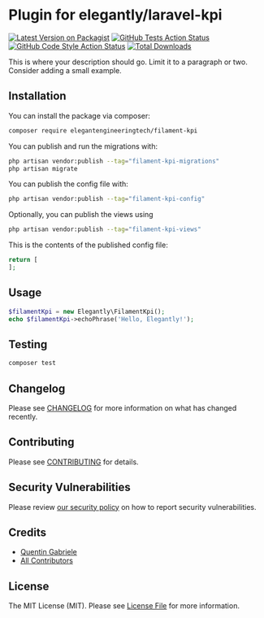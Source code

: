 # Plugin for elegantly/laravel-kpi

[![Latest Version on Packagist](https://img.shields.io/packagist/v/elegantly/filament-kpi.svg?style=flat-square)](https://packagist.org/packages/elegantly/filament-kpi)
[![GitHub Tests Action Status](https://img.shields.io/github/actions/workflow/status/elegantengineeringtech/filament-kpi/run-tests.yml?branch=main&label=tests&style=flat-square)](https://github.com/elegantengineeringtech/filament-kpi/actions?query=workflow%3Arun-tests+branch%3Amain)
[![GitHub Code Style Action Status](https://img.shields.io/github/actions/workflow/status/elegantengineeringtech/filament-kpi/fix-php-code-styling.yml?branch=main&label=code%20style&style=flat-square)](https://github.com/elegantengineeringtech/filament-kpi/actions?query=workflow%3A"Fix+PHP+code+styling"+branch%3Amain)
[![Total Downloads](https://img.shields.io/packagist/dt/elegantly/filament-kpi.svg?style=flat-square)](https://packagist.org/packages/elegantly/filament-kpi)



This is where your description should go. Limit it to a paragraph or two. Consider adding a small example.

## Installation

You can install the package via composer:

```bash
composer require elegantengineeringtech/filament-kpi
```

You can publish and run the migrations with:

```bash
php artisan vendor:publish --tag="filament-kpi-migrations"
php artisan migrate
```

You can publish the config file with:

```bash
php artisan vendor:publish --tag="filament-kpi-config"
```

Optionally, you can publish the views using

```bash
php artisan vendor:publish --tag="filament-kpi-views"
```

This is the contents of the published config file:

```php
return [
];
```

## Usage

```php
$filamentKpi = new Elegantly\FilamentKpi();
echo $filamentKpi->echoPhrase('Hello, Elegantly!');
```

## Testing

```bash
composer test
```

## Changelog

Please see [CHANGELOG](CHANGELOG.md) for more information on what has changed recently.

## Contributing

Please see [CONTRIBUTING](.github/CONTRIBUTING.md) for details.

## Security Vulnerabilities

Please review [our security policy](../../security/policy) on how to report security vulnerabilities.

## Credits

- [Quentin Gabriele](https://github.com/QuentinGab)
- [All Contributors](../../contributors)

## License

The MIT License (MIT). Please see [License File](LICENSE.md) for more information.
